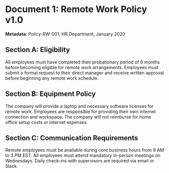 # Document 1: Remote Work Policy v1.0

**Metadata**: Policy-RW-001, HR Department, January 2020

## Section A: Eligibility

All employees must have completed their probationary period of 6 months before becoming eligible for remote work arrangements. Employees must submit a formal request to their direct manager and receive written approval before beginning any remote work schedule.

## Section B: Equipment Policy

The company will provide a laptop and necessary software licenses for remote work. Employees are responsible for providing their own internet connection and workspace. The company will not reimburse for home office setup costs or internet expenses.

## Section C: Communication Requirements

Remote employees must be available during core business hours from 9 AM to 3 PM EST. All employees must attend mandatory in-person meetings on Wednesdays. Daily check-ins with supervisors are required via email or Slack.
